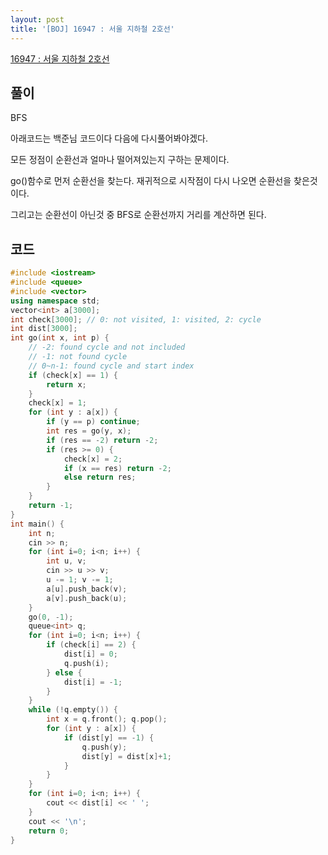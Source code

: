 ```yaml
---
layout: post
title: '[BOJ] 16947 : 서울 지하철 2호선'
---
```


[16947 : 서울 지하철 2호선](https://www.acmicpc.net/problem/16947)

## 풀이

BFS

아래코드는 백준님 코드이다 다음에 다시풀어봐야겠다.

모든 정점이 순환선과 얼마나 떨어져있는지 구하는 문제이다.

go()함수로 먼저 순환선을 찾는다. 재귀적으로 시작점이 다시 나오면 순환선을 찾은것이다.

그리고는 순환선이 아닌것 중 BFS로 순환선까지 거리를 계산하면 된다.

## 코드

```cpp
#include <iostream>
#include <queue>
#include <vector>
using namespace std;
vector<int> a[3000];
int check[3000]; // 0: not visited, 1: visited, 2: cycle
int dist[3000];
int go(int x, int p) {
    // -2: found cycle and not included
    // -1: not found cycle
    // 0~n-1: found cycle and start index
    if (check[x] == 1) {
        return x;
    }
    check[x] = 1;
    for (int y : a[x]) {
        if (y == p) continue;
        int res = go(y, x);
        if (res == -2) return -2;
        if (res >= 0) {
            check[x] = 2;
            if (x == res) return -2;
            else return res;
        }
    }
    return -1;
}
int main() {
    int n;
    cin >> n;
    for (int i=0; i<n; i++) {
        int u, v;
        cin >> u >> v;
        u -= 1; v -= 1;
        a[u].push_back(v);
        a[v].push_back(u);
    }
    go(0, -1);
    queue<int> q;
    for (int i=0; i<n; i++) {
        if (check[i] == 2) {
            dist[i] = 0;
            q.push(i);
        } else {
            dist[i] = -1;
        }
    }
    while (!q.empty()) {
        int x = q.front(); q.pop();
        for (int y : a[x]) {
            if (dist[y] == -1) {
                q.push(y);
                dist[y] = dist[x]+1;
            }
        }
    }
    for (int i=0; i<n; i++) {
        cout << dist[i] << ' ';
    }
    cout << '\n';
    return 0;
}


```
